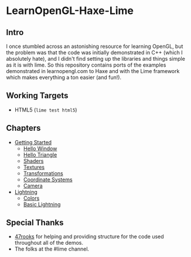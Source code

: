 # LearnOpenGL-Haxe-Lime

## Intro
I once stumbled across an astonishing resource for learning OpenGL, but the problem was that the code was initially demonstrated in C++ (which I absolutely hate), and I didn't find setting up the libraries and things simple as it is with lime. So this repository contains ports of the examples demonstrated in learnopengl.com to Haxe and with the Lime framework which makes everything a ton easier (and fun!).

## Working Targets
- HTML5 (`lime test html5`)

## Chapters
- [Getting Started](https://github.com/bwkam/learnopengl-haxelime/tree/main/Getting-Started)
  - [Hello Window](https://github.com/bwkam/learnopengl-haxelime/tree/main/Getting-Started/HelloWindow)
  - [Hello Triangle](https://github.com/bwkam/learnopengl-haxelime/tree/main/Getting-Started/HelloTriangle)
  - [Shaders](https://github.com/bwkam/learnopengl-haxelime/tree/main/Getting-Started/Shaders)
  - [Textures](https://github.com/bwkam/learnopengl-haxelime/tree/main/Getting-Started/Textures)
  - [Transformations](https://github.com/bwkam/learnopengl-haxelime/tree/main/Getting-Started/Transformations)
  - [Coordinate Systems](https://github.com/bwkam/learnopengl-haxelime/tree/main/Getting-Started/Coordinate-Systems)
  - [Camera](https://github.com/bwkam/learnopengl-haxelime/tree/main/Getting-Started/Camera)
- [Lightning](https://github.com/bwkam/learnopengl-haxelime/tree/main/Lightning)
  - [Colors](https://github.com/bwkam/learnopengl-haxelime/tree/main/Lightning/Colors)
  - [Basic Lightning](https://github.com/bwkam/learnopengl-haxelime/tree/main/Lightning/PhongCube)

## Special Thanks
  - [47rooks](https://github.com/47rooks) for helping and providing structure for the code used throughout all of the demos.
  - The folks at the #lime channel.

